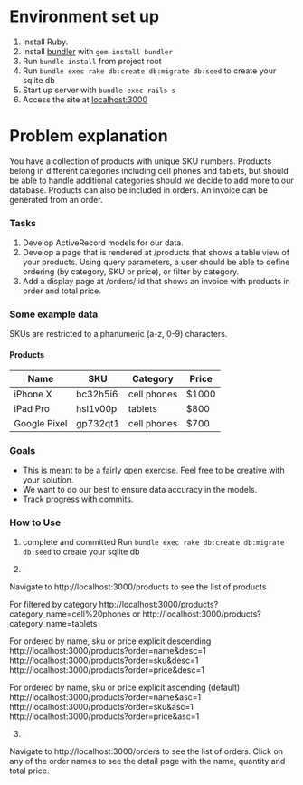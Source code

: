 # Environment set up

1. Install Ruby.
2. Install [bundler](https://bundler.io/) with `gem install bundler`
3. Run `bundle install` from project root
4. Run `bundle exec rake db:create db:migrate db:seed` to create your sqlite db
5. Start up server with `bundle exec rails s`
6. Access the site at [localhost:3000](http://localhost:3000)

# Problem explanation

You have a collection of products with unique SKU numbers. Products belong in different categories including cell phones and tablets, but should be able to handle additional categories should we decide to add more to our database. Products can also be included in orders. An invoice can be generated from an order.

### Tasks

1. Develop ActiveRecord models for our data.
2. Develop a page that is rendered at /products that shows a table view of your products. Using query parameters, a user should be able to define ordering (by category, SKU or price), or filter by category.
3. Add a display page at /orders/:id that shows an invoice with products in order and total price.

### Some example data

SKUs are restricted to alphanumeric (a-z, 0-9) characters.

#### Products

| Name         | SKU          | Category     | Price |
|--------------|--------------|--------------|-------|
| iPhone X     | bc32h5i6     | cell phones  | $1000 |
| iPad Pro     | hsl1v00p     | tablets      | $800  |
| Google Pixel | gp732qt1     | cell phones  | $700  |

### Goals

- This is meant to be a fairly open exercise. Feel free to be creative with your solution.
- We want to do our best to ensure data accuracy in the models.
- Track progress with commits.

### How to Use

1. complete and committed
Run `bundle exec rake db:create db:migrate db:seed` to create your sqlite db

2.
Navigate to http://localhost:3000/products to see the list of products

For filtered by category
http://localhost:3000/products?category_name=cell%20phones
or
http://localhost:3000/products?category_name=tablets

For ordered by name, sku or price explicit descending
http://localhost:3000/products?order=name&desc=1
http://localhost:3000/products?order=sku&desc=1
http://localhost:3000/products?order=price&desc=1

For ordered by name, sku or price explicit ascending (default)
http://localhost:3000/products?order=name&asc=1
http://localhost:3000/products?order=sku&asc=1
http://localhost:3000/products?order=price&asc=1

3.
Navigate to http://localhost:3000/orders to see the list of orders.  Click on any of the order names to see the detail page with the name, quantity and total price.